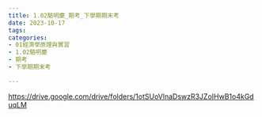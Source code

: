 ```yaml
---
title: 1.02駱明慶_期考_下學期期末考
date: 2023-10-17
tags: 
categories:
- 01經濟學原理與實習
- 1.02駱明慶
- 期考
- 下學期期末考

---
```

https://drive.google.com/drive/folders/1otSUoVlnaDswzR3JZoIHwB1o4kGduqLM
